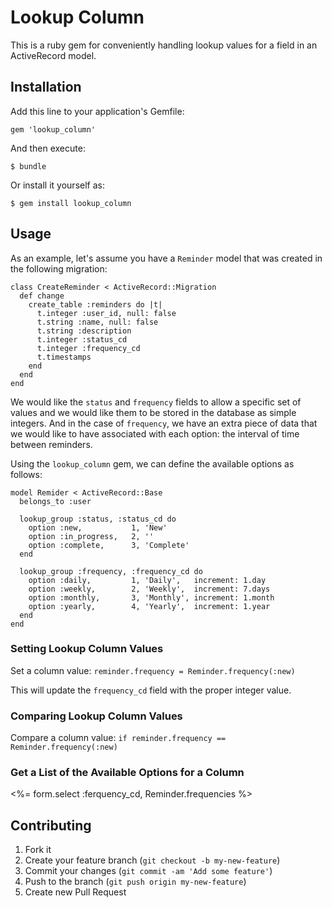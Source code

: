 # Lookup Column

This is a ruby gem for conveniently handling lookup values for a field in an ActiveRecord model.

## Installation

Add this line to your application's Gemfile:

    gem 'lookup_column'

And then execute:

    $ bundle

Or install it yourself as:

    $ gem install lookup_column

## Usage

As an example, let's assume you have a `Reminder` model that was created in the following migration:

    class CreateReminder < ActiveRecord::Migration
      def change
        create_table :reminders do |t|
          t.integer :user_id, null: false
          t.string :name, null: false
          t.string :description
          t.integer :status_cd
          t.integer :frequency_cd
          t.timestamps
        end
      end
    end

We would like the `status` and `frequency` fields to allow a specific set of values and we would like them to be stored in the database as simple integers. And in the case of `frequency`, we have an extra piece of data that we would like to have associated with each option: the interval of time between reminders.

Using the `lookup_column` gem, we can define the available options as follows:

    model Remider < ActiveRecord::Base
      belongs_to :user
      
      lookup_group :status, :status_cd do
        option :new,           1, 'New'
        option :in_progress,   2, ''
        option :complete,      3, 'Complete'
      end
      
      lookup_group :frequency, :frequency_cd do
        option :daily,         1, 'Daily',   increment: 1.day
        option :weekly,        2, 'Weekly',  increment: 7.days
        option :monthly,       3, 'Monthly', increment: 1.month
        option :yearly,        4, 'Yearly',  increment: 1.year
      end
    end

### Setting Lookup Column Values

Set a column value:
 `reminder.frequency = Reminder.frequency(:new)`

This will update the `frequency_cd` field with the proper integer value.

### Comparing Lookup Column Values

Compare a column value:
`if reminder.frequency == Reminder.frequency(:new)`

### Get a List of the Available Options for a Column

  <%= form.select :ferquency_cd, Reminder.frequencies %>

## Contributing

1. Fork it
2. Create your feature branch (`git checkout -b my-new-feature`)
3. Commit your changes (`git commit -am 'Add some feature'`)
4. Push to the branch (`git push origin my-new-feature`)
5. Create new Pull Request
